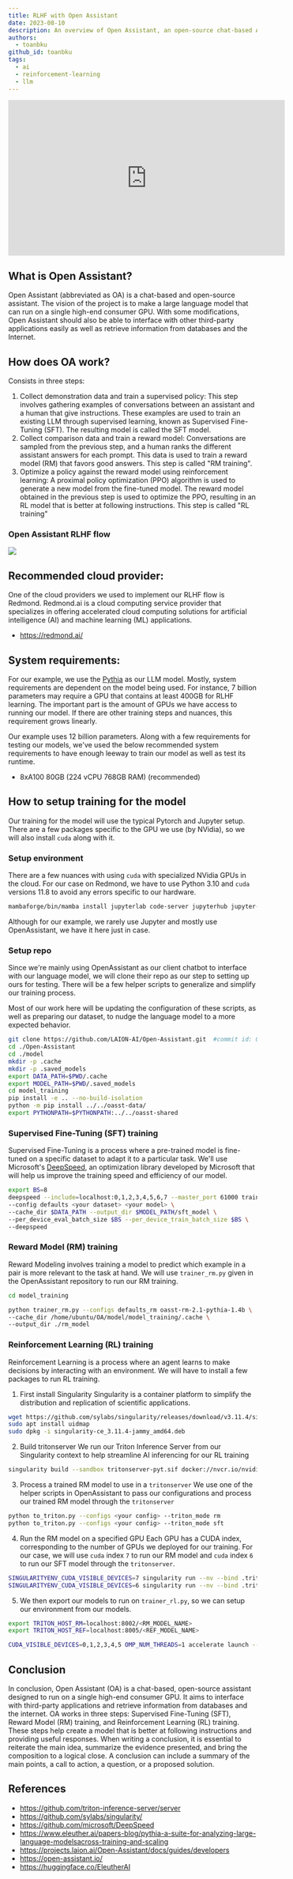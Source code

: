 ```yaml
---
title: RLHF with Open Assistant
date: 2023-08-10
description: An overview of Open Assistant, an open-source chat-based AI assistant, and its implementation of Reinforcement Learning from Human Feedback (RLHF). This article covers the three-step process of RLHF, system requirements, and detailed setup instructions for training the model using Supervised Fine-Tuning, Reward Modeling, and Reinforcement Learning.
authors:
  - toanbku
github_id: toanbku
tags:
  - ai
  - reinforcement-learning
  - llm
---
```


<iframe width="560" height="315" src="https://www.youtube.com/embed/9wNsV3TTo-I" title="YouTube video player" frameborder="0" allow="accelerometer; autoplay; clipboard-write; encrypted-media; gyroscope; picture-in-picture; web-share" allowfullscreen></iframe>

## What is Open Assistant?

Open Assistant (abbreviated as OA) is a chat-based and open-source assistant. The vision of the project is to make a large language model that can run on a single high-end consumer GPU. With some modifications, Open Assistant should also be able to interface with other third-party applications easily as well as retrieve information from databases and the Internet.

## How does OA work?

Consists in three steps:

1. Collect demonstration data and train a supervised policy: This step involves gathering examples of conversations between an assistant and a human that give instructions. These examples are used to train an existing LLM through supervised learning, known as Supervised Fine-Tuning (SFT). The resulting model is called the SFT model.
2. Collect comparison data and train a reward model: Conversations are sampled from the previous step, and a human ranks the different assistant answers for each prompt. This data is used to train a reward model (RM) that favors good answers. This step is called "RM training".
3. Optimize a policy against the reward model using reinforcement learning: A proximal policy optimization (PPO) algorithm is used to generate a new model from the fine-tuned model. The reward model obtained in the previous step is used to optimize the PPO, resulting in an RL model that is better at following instructions. This step is called "RL training"

### Open Assistant RLHF flow

![](assets/rlhf-with-open-assistant_oa-rlhf-flow.webp)

## Recommended cloud provider:

One of the cloud providers we used to implement our RLHF flow is Redmond. Redmond.ai is a cloud computing service provider that specializes in offering accelerated cloud computing solutions for artificial intelligence (AI) and machine learning (ML) applications.

- https://redmond.ai/

## System requirements:

For our example, we use the [Pythia](https://www.eleuther.ai/papers-blog/pythia-a-suite-for-analyzing-large-language-modelsacross-training-and-scaling) as our LLM model. Mostly, system requirements are dependent on the model being used. For instance, 7 billion parameters may require a GPU that contains at least 400GB for RLHF learning. The important part is the amount of GPUs we have access to running our model. If there are other training steps and nuances, this requirement grows linearly.

Our example uses 12 billion parameters. Along with a few requirements for testing our models, we've used the below recommended system requirements to have enough leeway to train our model as well as test its runtime.

- 8xA100 80GB (224 vCPU 768GB RAM) (recommended)

## How to setup training for the model

Our training for the model will use the typical Pytorch and Jupyter setup. There are a few packages specific to the GPU we use (by NVidia), so we will also install `cuda` along with it.

### Setup environment

There are a few nuances with using `cuda` with specialized NVidia GPUs in the cloud. For our case on Redmond, we have to use Python 3.10 and `cuda` versions 11.8 to avoid any errors specific to our hardware.
```bash
mambaforge/bin/mamba install jupyterlab code-server jupyterhub jupyter-vscode-proxy jupyterlab-git python=3.10 pytorch pytorch-cuda=11.8 cuda=11.8 cuda-nvcc=11.8 ninja cxx-compiler==1.5.2 -c nvidia -c pytorch -y
```

Although for our example, we rarely use Jupyter and mostly use OpenAssistant, we have it here just in case.

### Setup repo

Since we're mainly using OpenAssistant as our client chatbot to interface with our language model, we will clone their repo as our step to setting up ours for testing. There will be a few helper scripts to generalize and simplify our training process.

Most of our work here will be updating the configuration of these scripts, as well as preparing our dataset, to nudge the language model to a more expected behavior.

```bash
git clone https://github.com/LAION-AI/Open-Assistant.git  #commit id: 0d4adb5f1ad6c38a828370414a584dd485165dce
cd ./Open-Assistant
cd ./model
mkdir -p .cache
mkdir -p .saved_models
export DATA_PATH=$PWD/.cache
export MODEL_PATH=$PWD/.saved_models
cd model_training
pip install -e .. --no-build-isolation
python -m pip install ../../oasst-data/
export PYTHONPATH=$PYTHONPATH:../../oasst-shared
```

### Supervised Fine-Tuning (SFT) training

Supervised Fine-Tuning is a process where a pre-trained model is fine-tuned on a specific dataset to adapt it to a particular task. We'll use Microsoft's [DeepSpeed](https://github.com/microsoft/DeepSpeed), an optimization library developed by Microsoft that will help us improve the training speed and efficiency of our model.

```bash
export BS=8
deepspeed --include=localhost:0,1,2,3,4,5,6,7 --master_port 61000 trainer_sft.py \
--config defaults <your dataset> <your model> \
--cache_dir $DATA_PATH --output_dir $MODEL_PATH/sft_model \
--per_device_eval_batch_size $BS --per_device_train_batch_size $BS \
--deepspeed
```

### Reward Model (RM) training

Reward Modeling involves training a model to predict which example in a pair is more relevant to the task at hand. We will use `trainer_rm.py` given in the OpenAssistant repository to run our RM training.

```bash
cd model_training

python trainer_rm.py --configs defaults_rm oasst-rm-2.1-pythia-1.4b \
--cache_dir /home/ubuntu/OA/model/model_training/.cache \
--output_dir ./rm_model
```

### Reinforcement Learning (RL) training

Reinforcement Learning is a process where an agent learns to make decisions by interacting with an environment. We will have to install a few packages to run RL training.

1. First install Singularity Singularity is a container platform to simplify the distribution and replication of scientific applications.

```bash
wget https://github.com/sylabs/singularity/releases/download/v3.11.4/singularity-ce_3.11.4-jammy_amd64.deb
sudo apt install uidmap
sudo dpkg -i singularity-ce_3.11.4-jammy_amd64.deb
```

2. Build tritonserver We run our Triton Inference Server from our Singularity context to help streamline AI inferencing for our RL training

```bash
singularity build --sandbox tritonserver-pyt.sif docker://nvcr.io/nvidia/tritonserver:22.08-pyt-python-py3
```

3. Process a trained RM model to use in a `tritonserver` We use one of the helper scripts in OpenAssistant to pass our configurations and process our trained RM model through the `tritonserver`

```bash
python to_triton.py --configs <your config> --triton_mode rm
python to_triton.py --configs <your config> --triton_mode sft
```

4. Run the RM model on a specified GPU Each GPU has a CUDA index, corresponding to the number of GPUs we deployed for our training. For our case, we will use `cuda` index `7` to run our RM model and `cuda` index `6` to run our SFT model through the `tritonserver`.

```bash
SINGULARITYENV_CUDA_VISIBLE_DEVICES=7 singularity run --nv --bind .triton_models/model_store_rm:/model_store tritonserver-pyt.sif tritonserver --model-repository=/model_store --http-port 8001 --grpc-port 8002 --metrics-port 8003
SINGULARITYENV_CUDA_VISIBLE_DEVICES=6 singularity run --nv --bind .triton_models/model_store_sft:/model_store tritonserver-pyt.sif tritonserver --model-repository=/model_store --http-port 8004 --grpc-port 8005 --metrics-port 8006
```

5. We then export our models to run on `trainer_rl.py`, so we can setup our environment from our models.

```bash
export TRITON_HOST_RM=localhost:8002/<RM_MODEL_NAME>
export TRITON_HOST_REF=localhost:8005/<REF_MODEL_NAME>

CUDA_VISIBLE_DEVICES=0,1,2,3,4,5 OMP_NUM_THREADS=1 accelerate launch --main_process_port 29501 --config_file configs/accelerate_config.yaml --num_processes 6 trainer_rl.py --configs defaults defaults_rlhf <your config> <your dataset>
```

## Conclusion

In conclusion, Open Assistant (OA) is a chat-based, open-source assistant designed to run on a single high-end consumer GPU. It aims to interface with third-party applications and retrieve information from databases and the internet. OA works in three steps: Supervised Fine-Tuning (SFT), Reward Model (RM) training, and Reinforcement Learning (RL) training. These steps help create a model that is better at following instructions and providing useful responses. When writing a conclusion, it is essential to reiterate the main idea, summarize the evidence presented, and bring the composition to a logical close. A conclusion can include a summary of the main points, a call to action, a question, or a proposed solution.

## References

- https://github.com/triton-inference-server/server
- https://github.com/sylabs/singularity/
- https://github.com/microsoft/DeepSpeed
- https://www.eleuther.ai/papers-blog/pythia-a-suite-for-analyzing-large-language-modelsacross-training-and-scaling
- https://projects.laion.ai/Open-Assistant/docs/guides/developers
- https://open-assistant.io/
- https://huggingface.co/EleutherAI

